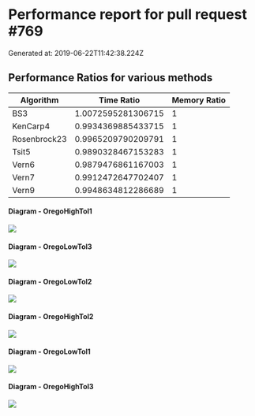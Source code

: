 # Performance report for pull request #769 

 Generated at: 2019-06-22T11:42:38.224Z

## Performance Ratios for various methods

 Algorithm | Time Ratio | Memory Ratio 
 --- | --- | --- 
 BS3 | 1.0072595281306715 | 1 
 KenCarp4 | 0.9934369885433715 | 1 
 Rosenbrock23 | 0.9965209790209791 | 1 
 Tsit5 | 0.9890328467153283 | 1 
 Vern6 | 0.9879476861167003 | 1 
 Vern7 | 0.9912472647702407 | 1 
 Vern9 | 0.9948634812286689 | 1 


#### Diagram - OregoHighTol1

![](https://i.imgur.com/lSWvYiu.png)

#### Diagram - OregoLowTol3

![](https://i.imgur.com/XWs7iu1.png)

#### Diagram - OregoLowTol2

![](https://i.imgur.com/NBeuhjh.png)

#### Diagram - OregoHighTol2

![](https://i.imgur.com/UNZmsGS.png)

#### Diagram - OregoLowTol1

![](https://i.imgur.com/PgSj13p.png)

#### Diagram - OregoHighTol3

![](https://i.imgur.com/ho2JorD.png)

